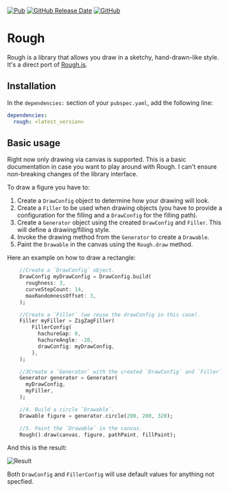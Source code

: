 [![Pub](https://img.shields.io/pub/v/rough?label=latest%20version)](https://pub.dev/packages/rough)
[![GitHub Release Date](https://img.shields.io/github/release-date/sergiandreplace/flutter_rough)](https://pub.dev/packages/rough)
[![GitHub](https://img.shields.io/github/license/sergiandreplace/flutter_rough)](https://github.com/sergiandreplace/flutter_rough/blob/master/LICENSE)

# Rough

Rough is a library that allows you draw in a sketchy, hand-drawn-like style. It's a direct port of [Rough.js](https://roughjs.com/).

## Installation

In the `dependencies:` section of your `pubspec.yaml`, add the following line:

```yaml
dependencies:
  rough: <latest_version>
```
## Basic usage

Right now only drawing via canvas is supported. This is a basic documentation in case you want to play around with Rough. I can't ensure non-breaking changes of the library interface.

To draw a figure you have to:

1. Create a `DrawConfig` object to determine how your drawing will look.
2. Create a `Filler` to be used when drawing objects (you have to provide a configuration for the filling and a `DrawConfig` for the filling path).
3. Create a `Generator` object using the created `DrawConfig` and `Filler`. This will define a drawing/filling style.
4. Invoke the drawing method from the `Generator` to create a `Drawable`.
5. Paint the `Drawable` in the canvas using the `Rough.draw` method.

Here an example on how to draw a rectangle:

```dart
    //Create a `DrawConfig` object.
    DrawConfig myDrawConfig = DrawConfig.build(
      roughness: 3,
      curveStepCount: 14,
      maxRandomnessOffset: 3,
    );

    //Create a `Filler` (we reuse the drawConfig in this case).
    Filler myFiller = ZigZagFiller(
        FillerConfig(
          hachureGap: 8,
          hachureAngle: -20,
          drawConfig: myDrawConfig,
        ),
    );

    //3Create a `Generator` with the created `DrawConfig` and `Filler`
    Generator generator = Generator(
      myDrawConfig,
      myFiller,
    );

    //4. Build a circle `Drawable`.
    Drawable figure = generator.circle(200, 200, 320);

    //5. Paint the `Drawable` in the canvas.
    Rough().draw(canvas, figure, pathPaint, fillPaint);
```

And this is the result:

![Result](https://raw.githubusercontent.com/sergiandreplace/flutter_rough/master/screenshots/circle.png)

Both `DrawConfig` and `FillerConfig` will use default values for anything not specfied.
